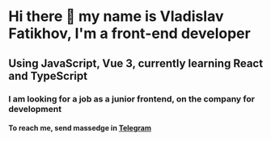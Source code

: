 <h1>Hi there 👋 my name is Vladislav Fatikhov, I'm a front-end developer</h1>
<h2>Using JavaScript, Vue 3, currently learning React and TypeScript</h2>
<h3>I am looking for a job as a junior frontend, on the company for development</h3>
<h4>To reach me, send massedge in <a href="https://t.me/vladislav_fatikhov">Telegram</a></h4>
